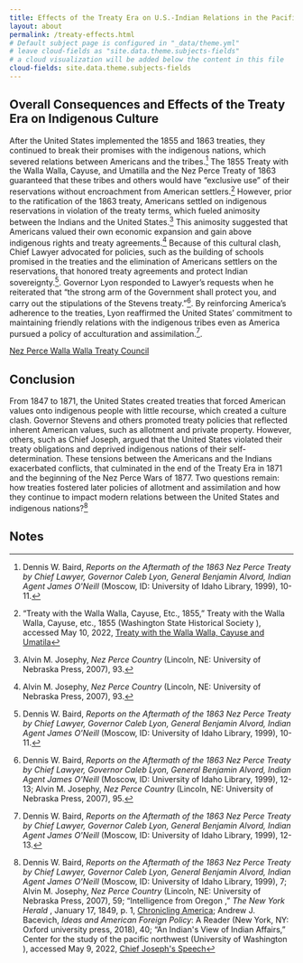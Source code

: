 ```yaml
---
title: Effects of the Treaty Era on U.S.-Indian Relations in the Pacific Northwest 
layout: about
permalink: /treaty-effects.html
# Default subject page is configured in "_data/theme.yml"
# leave cloud-fields as "site.data.theme.subjects-fields"
# a cloud visualization will be added below the content in this file
cloud-fields: site.data.theme.subjects-fields
---
```


## Overall Consequences and Effects of the Treaty Era on Indigenous Culture

After the United States implemented the 1855 and 1863 treaties, they continued to break their promises with the indigenous nations, which severed relations between Americans and the tribes.[^1] The 1855 Treaty with the Walla Walla, Cayuse, and Umatilla and the Nez Perce Treaty of 1863 guaranteed that these tribes and others would have “exclusive use” of their reservations without encroachment from American settlers.[^2] However, prior to the ratification of the 1863 treaty, Americans settled on indigenous reservations in violation of the treaty terms, which fueled animosity between the Indians and the United States.[^3]  This animosity suggested that Americans valued their own economic expansion and gain above indigenous rights and treaty agreements.[^4]  Because of this cultural clash, Chief Lawyer advocated for policies, such as the building of schools promised in the treaties and the elimination of Americans settlers on the reservations, that honored treaty agreements and protect Indian sovereignty.[^5].  Governor Lyon responded to Lawyer’s requests when he reiterated that “the strong arm of the Government shall protect you, and carry out the stipulations of the Stevens treaty.”[^6].  By reinforcing America’s adherence to the treaties, Lyon reaffirmed the United States’ commitment to maintaining friendly relations with the indigenous tribes even as America pursued a policy of acculturation and assimilation.[^7]. 

[Nez Perce Walla Walla Treaty Council](https://github.com/rebeccamills1/Digital-History-Project-/blob/main/objects/Arrival_of_the_Nez_Perce_Indians_to_Walla_Walla_Treaty_May_1855.jpg?raw=true)

## Conclusion 

From 1847 to 1871, the United States created treaties that forced American values onto indigenous people with little recourse, which created a culture clash.  Governor Stevens and others promoted treaty policies that reflected inherent American values, such as allotment and private property.  However, others, such as Chief Joseph, argued that the United States violated their treaty obligations and deprived indigenous nations of their self-determination.  These tensions between the Americans and the Indians exacerbated conflicts, that culminated in the end of the Treaty Era in 1871 and the beginning of the Nez Perce Wars of 1877.  Two questions remain: how treaties fostered later policies of allotment and assimilation and how they continue to impact modern relations between the United States and indigenous nations?[^8]

## Notes
[^1]: Dennis W. Baird, *Reports on the Aftermath of the 1863 Nez Perce Treaty by Chief Lawyer, Governor Caleb Lyon, General Benjamin Alvord, Indian Agent James O'Neill* (Moscow, ID: University of Idaho Library, 1999), 10-11. 

[^2]:“Treaty with the Walla Walla, Cayuse, Etc., 1855,” Treaty with the Walla Walla, Cayuse, etc., 1855 (Washington State Historical Society ), accessed May 10, 2022, [Treaty with the Walla Walla, Cayuse and Umatila](https://www.washingtonhistory.org/wp-content/uploads/2021/01/Vol_33_04_WINTER_2020_FINAL_wCOVERS.pdf.)

[^3]:Alvin M. Josephy, *Nez Perce Country* (Lincoln, NE: University of Nebraska Press, 2007), 93.

[^4]: Alvin M. Josephy, *Nez Perce Country* (Lincoln, NE: University of Nebraska Press, 2007), 93.

[^5]: Dennis W. Baird, *Reports on the Aftermath of the 1863 Nez Perce Treaty by Chief Lawyer, Governor Caleb Lyon, General Benjamin Alvord, Indian Agent James O'Neill* (Moscow, ID: University of Idaho Library, 1999), 10-11. 

[^6]: Dennis W. Baird, *Reports on the Aftermath of the 1863 Nez Perce Treaty by Chief Lawyer, Governor Caleb Lyon, General Benjamin Alvord, Indian Agent James O'Neill* (Moscow, ID: University of Idaho Library, 1999), 12-13; Alvin M. Josephy, *Nez Perce Country* (Lincoln, NE: University of Nebraska Press, 2007), 95.

[^7]: Dennis W. Baird, *Reports on the Aftermath of the 1863 Nez Perce Treaty by Chief Lawyer, Governor Caleb Lyon, General Benjamin Alvord, Indian Agent James O'Neill* (Moscow, ID: University of Idaho Library, 1999), 12-13.

[^8]: Dennis W. Baird, *Reports on the Aftermath of the 1863 Nez Perce Treaty by Chief Lawyer, Governor Caleb Lyon, General Benjamin Alvord, Indian Agent James O'Neill* (Moscow, ID: University of Idaho Library, 1999), 7; Alvin M. Josephy, *Nez Perce Country* (Lincoln, NE: University of Nebraska Press, 2007), 59; “Intelligence from Oregon ,” *The New York Herald* , January 17, 1849, p. 1, [Chronicling America](https://chroniclingamerica.loc.gov/lccn/sn83030313/1849-01-17/ed-1/seq-1/); Andrew J. Bacevich, *Ideas and American Foreign Policy*: A Reader (New York, NY: Oxford university press, 2018), 40; “An Indian's View of Indian Affairs,” Center for the study of the pacific northwest (University of Washington ), accessed May 9, 2022, [Chief Joseph's Speech](https://www.washington.edu/uwired/outreach/cspn/Website/Classroom%20Materials/Reading%20the%20Region/Texts%20by%20and%20about%20Natives/Texts/9.)
